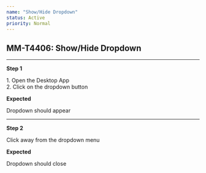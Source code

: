 ```yaml
---
name: "Show/Hide Dropdown"
status: Active
priority: Normal
---
```


## MM-T4406: Show/Hide Dropdown

---

**Step 1**

1\. Open the Desktop App\
2\. Click on the dropdown button

**Expected**

Dropdown should appear

---

**Step 2**

Click away from the dropdown menu

**Expected**

Dropdown should close
